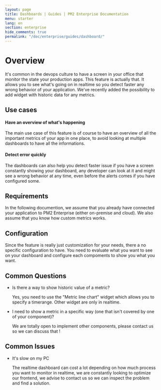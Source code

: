 ```yaml
---
layout: page
title: Dashboards | Guides | PM2 Enterprise Documentation
menu: starter
lang: en
section: enterprise
hide_comments: true
permalink: "/doc/enterprise/guides/dashboard/"
---
```


# Overview

It's common in the devops culture to have a screen in your office that monitor the state your production apps.
This feature is actually that. It allows you to see what's going on in realtime so you detect faster any wrong behavior of your application.
We've recently added the possibility to add widget with historic data for any metrics.

## Use cases

#### Have an overview of what's happening

The main use case of this feature is of course to have an overview of all the important metrics of your app in one place, to avoid looking at multiple dashboards to have all the informations.

#### Detect error quickly

The dashboards can also help you detect faster issue if you have a screen constantly showing your dashboard, any developer can look at it and might see a wrong behavior at any time, even before the alerts comes if you have configured some.

## Requirements

In the following documention, we assume that you already have connected your application to PM2 Enterprise (either on-premise and cloud).
We also assume that you know how custom metrics works.

## Configuration

Since the feature is really just customization for your needs, there a no specific configuration to have. You need to evaluate what you want to see on your dashboard and configure each compoments to show you what you want.

## Common Questions

* Is there a way to show historic value of a metric?

  Yes, you need to use the "Metric line chart" widget which allows you to specify a timerange. Other widget are only in realtime.

* I need to show a metric in a specific way (one that isn't covered by one of your component)?

  We are totally open to implement other components, please contact us so we can discuss that !

## Common Issues

* It's slow on my PC

  The realtime dashboard can cost a lot depending on how much process you want to monitor in realtime, we are constantly looking to optimize our frontend, we advise to contact us so we can inspect the problem and find a solution.
